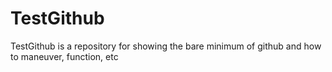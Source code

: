 # TestGithub

TestGithub is a repository for showing the bare minimum of github and how to maneuver, function, etc 
